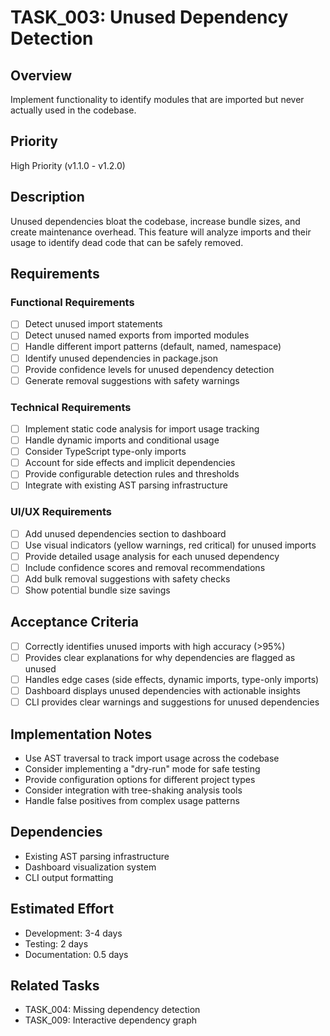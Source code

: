 # TASK_003: Unused Dependency Detection

## Overview
Implement functionality to identify modules that are imported but never actually used in the codebase.

## Priority
High Priority (v1.1.0 - v1.2.0)

## Description
Unused dependencies bloat the codebase, increase bundle sizes, and create maintenance overhead. This feature will analyze imports and their usage to identify dead code that can be safely removed.

## Requirements

### Functional Requirements
- [ ] Detect unused import statements
- [ ] Detect unused named exports from imported modules
- [ ] Handle different import patterns (default, named, namespace)
- [ ] Identify unused dependencies in package.json
- [ ] Provide confidence levels for unused dependency detection
- [ ] Generate removal suggestions with safety warnings

### Technical Requirements
- [ ] Implement static code analysis for import usage tracking
- [ ] Handle dynamic imports and conditional usage
- [ ] Consider TypeScript type-only imports
- [ ] Account for side effects and implicit dependencies
- [ ] Provide configurable detection rules and thresholds
- [ ] Integrate with existing AST parsing infrastructure

### UI/UX Requirements
- [ ] Add unused dependencies section to dashboard
- [ ] Use visual indicators (yellow warnings, red critical) for unused imports
- [ ] Provide detailed usage analysis for each unused dependency
- [ ] Include confidence scores and removal recommendations
- [ ] Add bulk removal suggestions with safety checks
- [ ] Show potential bundle size savings

## Acceptance Criteria
- [ ] Correctly identifies unused imports with high accuracy (>95%)
- [ ] Provides clear explanations for why dependencies are flagged as unused
- [ ] Handles edge cases (side effects, dynamic imports, type-only imports)
- [ ] Dashboard displays unused dependencies with actionable insights
- [ ] CLI provides clear warnings and suggestions for unused dependencies

## Implementation Notes
- Use AST traversal to track import usage across the codebase
- Consider implementing a "dry-run" mode for safe testing
- Provide configuration options for different project types
- Consider integration with tree-shaking analysis tools
- Handle false positives from complex usage patterns

## Dependencies
- Existing AST parsing infrastructure
- Dashboard visualization system
- CLI output formatting

## Estimated Effort
- Development: 3-4 days
- Testing: 2 days
- Documentation: 0.5 days

## Related Tasks
- TASK_004: Missing dependency detection
- TASK_009: Interactive dependency graph 